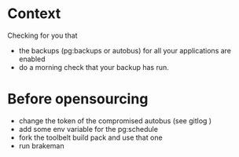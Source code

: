 # Context

Checking for you that 

 - the backups (pg:backups or autobus) for all your applications are enabled 
 - do a morning check that your backup has run.


# Before opensourcing
  
 - change the token of the compromised autobus (see gitlog )
 - add some env variable for the pg:schedule 
 - fork the toolbelt build pack and use that one
 - run brakeman
